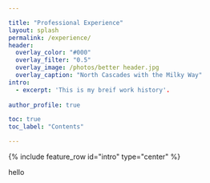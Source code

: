 ```yaml
---

title: "Professional Experience"
layout: splash
permalink: /experience/
header:
  overlay_color: "#000"
  overlay_filter: "0.5"
  overlay_image: /photos/better header.jpg
  overlay_caption: "North Cascades with the Milky Way"
intro: 
  - excerpt: 'This is my breif work history'.
 
author_profile: true

toc: true
toc_label: "Contents"

---
```

{% include feature_row id="intro" type="center" %}

hello